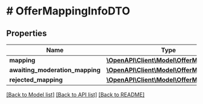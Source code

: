 # # OfferMappingInfoDTO

## Properties

Name | Type | Description | Notes
------------ | ------------- | ------------- | -------------
**mapping** | [**\OpenAPI\Client\Model\OfferMappingDTO**](OfferMappingDTO.md) |  | [optional]
**awaiting_moderation_mapping** | [**\OpenAPI\Client\Model\OfferMappingDTO**](OfferMappingDTO.md) |  | [optional]
**rejected_mapping** | [**\OpenAPI\Client\Model\OfferMappingDTO**](OfferMappingDTO.md) |  | [optional]

[[Back to Model list]](../../README.md#models) [[Back to API list]](../../README.md#endpoints) [[Back to README]](../../README.md)
